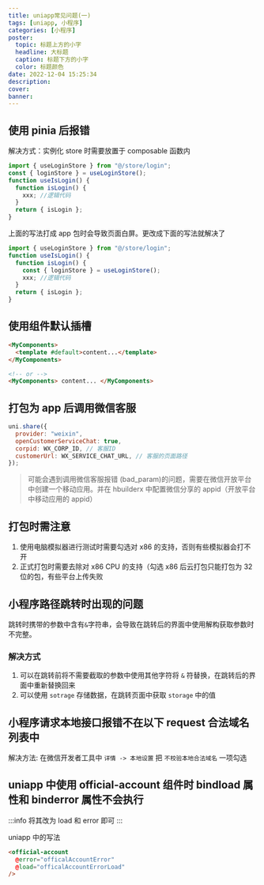 ```yaml
---
title: uniapp常见问题(一)
tags: [uniapp, 小程序]
categories: [小程序]
poster:
  topic: 标题上方的小字
  headline: 大标题
  caption: 标题下方的小字
  color: 标题颜色
date: 2022-12-04 15:25:34
description:
cover:
banner:
---
```


## 使用 pinia 后报错

解决方式：实例化 store 时需要放置于 composable 函数内

```js
import { useLoginStore } from "@/store/login";
const { loginStore } = useLoginStore();
function useIsLogin() {
  function isLogin() {
    xxx; //逻辑代码
  }
  return { isLogin };
}
```

上面的写法打成 app 包时会导致页面白屏。更改成下面的写法就解决了

```js
import { useLoginStore } from "@/store/login";
function useIsLogin() {
  function isLogin() {
    const { loginStore } = useLoginStore();
    xxx; //逻辑代码
  }
  return { isLogin };
}
```

## 使用组件默认插槽

```html
<MyComponents>
  <template #default>content...</template>
</MyComponents>

<!-- or -->
<MyComponents> content... </MyComponents>
```

## 打包为 app 后调用微信客服

```js
uni.share({
  provider: "weixin",
  openCustomerServiceChat: true,
  corpid: WX_CORP_ID, // 客服ID
  customerUrl: WX_SERVICE_CHAT_URL, // 客服的页面路径
});
```

> 可能会遇到调用微信客服报错 (bad_param)的问题，需要在微信开放平台中创建一个移动应用。并在 hbuilderx 中配置微信分享的 appid（开放平台中移动应用的 appid）

## 打包时需注意

1. 使用电脑模拟器进行测试时需要勾选对 x86 的支持，否则有些模拟器会打不开
2. 正式打包时需要去除对 x86 CPU 的支持（勾选 x86 后云打包只能打包为 32 位的包，有些平台上传失败

## 小程序路径跳转时出现的问题

跳转时携带的参数中含有`&`字符串，会导致在跳转后的界面中使用解构获取参数时不完整。

### 解决方式

1. 可以在跳转前将不需要截取的参数中使用其他字符将 `&` 符替换，在跳转后的界面中重新替换回来
2. 可以使用 `sotrage` 存储数据，在跳转页面中获取 `storage` 中的值

## 小程序请求本地接口报错不在以下 request 合法域名列表中

解决方法: 在微信开发者工具中 `详情 -> 本地设置` 把 `不校验本地合法域名` 一项勾选

## uniapp 中使用 official-account 组件时 bindload 属性和 binderror 属性不会执行

:::info
将其改为 load 和 error 即可
:::

uniapp 中的写法

```html
<official-account
  @error="officalAccountError"
  @load="officalAccountErrorLoad"
/>
```
